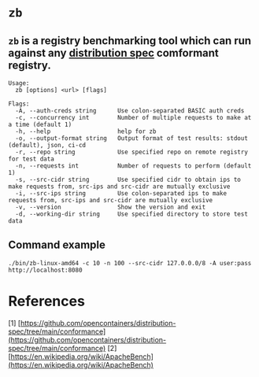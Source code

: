 # `zb`

## `zb` is a registry benchmarking tool which can run against any [distribution spec](https://github.com/opencontainers/distribution-spec) comformant registry.


```
Usage:
  zb [options] <url> [flags]

Flags:
  -A, --auth-creds string      Use colon-separated BASIC auth creds
  -c, --concurrency int        Number of multiple requests to make at a time (default 1)
  -h, --help                   help for zb
  -o, --output-format string   Output format of test results: stdout (default), json, ci-cd
  -r, --repo string            Use specified repo on remote registry for test data
  -n, --requests int           Number of requests to perform (default 1)
  -s, --src-cidr string        Use specified cidr to obtain ips to make requests from, src-ips and src-cidr are mutually exclusive
  -i, --src-ips string         Use colon-separated ips to make requests from, src-ips and src-cidr are mutually exclusive
  -v, --version                Show the version and exit
  -d, --working-dir string     Use specified directory to store test data
  ```
  
  ## Command example
  ```
  ./bin/zb-linux-amd64 -c 10 -n 100 --src-cidr 127.0.0.0/8 -A user:pass http://localhost:8080
  ```

# References

[1] [https://github.com/opencontainers/distribution-spec/tree/main/conformance](https://github.com/opencontainers/distribution-spec/tree/main/conformance)
[2] [https://en.wikipedia.org/wiki/ApacheBench](https://en.wikipedia.org/wiki/ApacheBench)
